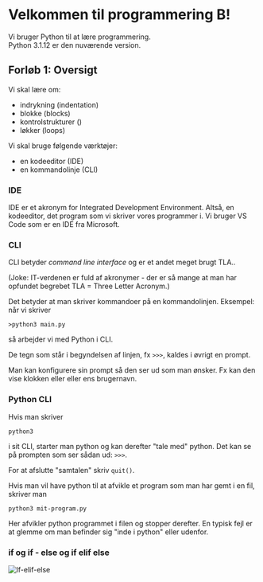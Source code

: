 # Velkommen til programmering B!

Vi bruger Python til at lære programmering.  
Python 3.1.12 er den nuværende version.

## Forløb 1: Oversigt
Vi skal lære om:

- indrykning (indentation)
- blokke (blocks)
- kontrolstrukturer ()
- løkker (loops)

Vi skal bruge følgende værktøjer:

- en kodeeditor (IDE)
- en kommandolinje (CLI)

### IDE
IDE er et akronym for Integrated Development Environment. Altså, en kodeeditor, det program som vi skriver vores programmer i.
Vi bruger VS Code som er en IDE fra Microsoft.

### CLI
CLI betyder *command line interface* og er et andet meget brugt TLA..

(Joke: IT-verdenen er fuld af akronymer - der er så mange at man har opfundet begrebet TLA = Three Letter Acronym.)


Det betyder at man skriver kommandoer på en kommandolinjen. 
Eksempel: når vi skriver 

~~~
>python3 main.py
~~~

så arbejder vi med Python i CLI.

De tegn som står i begyndelsen af linjen, fx `>>>`, kaldes i øvrigt en prompt. 

Man kan konfigurere sin prompt så den ser ud som man ønsker. Fx kan den vise klokken eller eller ens brugernavn. 

### Python CLI
Hvis man skriver 
```
python3
```
i sit CLI, starter man python og kan derefter "tale med" python. 
Det kan se på prompten som ser sådan ud: `>>>`.

For at afslutte "samtalen" skriv `quit()`.

Hvis man vil have python til at afvikle et program som man har gemt i en fil, skriver man 
```
python3 mit-program.py
```
Her afvikler python programmet i filen og stopper derefter.
En typisk fejl er at glemme om man befinder sig "inde i python" eller udenfor.

### if og if - else og if elif else
![If-elif-else](https://images.ctfassets.net/wp1lcwdav1p1/3fr1rXjNZpGvfNtcL1uSo6/bbfd296116c1ed779f7aff0434d536a0/Elif_statement.png)

